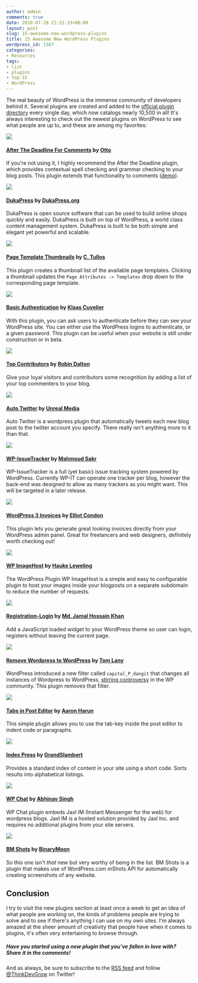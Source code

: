 ```yaml
---
author: admin
comments: true
date: 2010-07-28 21:21:33+00:00
layout: post
slug: 15-awesome-new-wordpress-plugins
title: 15 Awesome New WordPress Plugins
wordpress_id: 1587
categories:
- Resources
tags:
- list
- plugins
- top-15
- WordPress
---
```


The real beauty of WordPress is the immense community of developers behind it.  Several plugins are created and added to the [official plugin directory](http://wordpress.org/extend/plugins/) every single day, which now catalogs nearly 10,500 in all!  It's always interesting to check out the newest plugins on WordPress to see what people are up to, and these are among my favorites:<!-- more -->




[![](http://devgrow.com/wp-content/uploads/2010/07/atd-comments.gif)](http://wordpress.org/extend/plugins/atd-for-comments/)


#### [After The Deadline For Comments](http://wordpress.org/extend/plugins/atd-for-comments/) by [Otto](http://ottodestruct.com/)


If you're not using it, I highly recommend the After the Deadline plugin, which provides contextual spell checking and grammar checking to your blog posts.  This plugin extends that functionality to comments ([demo](http://ottopress.com/wordpress-plugins/atd-for-comments/)).




[![](http://devgrow.com/wp-content/uploads/2010/07/dukapress.gif)](http://dukapress.org/)


#### [DukaPress](http://wordpress.org/extend/plugins/dukapress/)  by [DukaPress.org](http://dukapress.org/)


DukaPress is open source software that can be used to build online shops quickly and easily. DukaPress is built on top of WordPress, a world class content management system. DukaPress is built to be both simple and elegant yet powerful and scalable.




[![](http://devgrow.com/wp-content/uploads/2010/07/page-template-thumbs.gif)](http://wordpress.org/extend/plugins/page-template-thumbnails/screenshots/)


#### [Page Template Thumbnails](http://wordpress.org/extend/plugins/page-template-thumbnails/screenshots/) by [C. Tullos](http://illumifi.net/)


This plugin creates a thumbnail list of the available page templates.  Clicking a thumbnail updates the `Page Attributes -> Templates` drop down to the corresponding page template.




[![](http://devgrow.com/wp-content/uploads/2010/07/basic-authentication.gif)](http://wordpress.org/extend/plugins/basic-authentication/)


#### [Basic Authentication](http://wordpress.org/extend/plugins/basic-authentication/) by [Klaas Cuvelier](http://www.cuvedev.net/)


With this plugin, you can ask users to authenticate before they can see your WordPress site. You can either use the WordPress logins to authenticate, or a given password. This plugin can be useful when your website is still under construction or in beta.




[![](http://devgrow.com/wp-content/uploads/2010/07/top-contributors.gif)](http://wordpress.org/extend/plugins/top-contributors/)


#### [Top Contributors](http://wordpress.org/extend/plugins/top-contributors/) by [Robin Dalton](http://justmyecho.com/)


Give your loyal visitors and contributors some recognition by adding a list of your top commenters to your blog.




[![](http://devgrow.com/wp-content/uploads/2010/07/auto-tweet.gif)](http://wordpress.org/extend/plugins/autotwitter/)


#### [Auto Twitter](http://wordpress.org/extend/plugins/autotwitter/) by [Unreal Media](http://www.unrealmediallc.com/)


Auto Twitter is a wordpress plugin that automatically tweets each new blog post to the twitter account you specify. There really isn't anything more to it than that.




[![](http://devgrow.com/wp-content/uploads/2010/07/wp-issue.gif)](http://wordpress.org/extend/plugins/wp-issuetracker/)


#### [WP-IssueTracker](http://wordpress.org/extend/plugins/wp-issuetracker/) by [Mahmoud Sakr](http://sakr.me/)


WP-IssueTracker is a full (yet basic) issue tracking system powered by WordPress.  Currently WP-IT can operate one tracker per blog, however the back-end was designed to allow as many trackers as you might want. This will be targeted in a later release.




[![](http://devgrow.com/wp-content/uploads/2010/07/wp-invoice.gif)](http://wordpress.org/extend/plugins/wordpress3-invoice/)


#### [WordPress 3 Invoices](http://wordpress.org/extend/plugins/wordpress3-invoice/) by [Elliot Condon](http://www.elliotcondon.com/)


This plugin lets you generate great looking invoices directly from your WordPress admin panel.  Great for freelancers and web designers, definitely worth checking out!




[![](http://devgrow.com/wp-content/uploads/2010/07/wp-imagehost.gif)](http://wordpress.org/extend/plugins/wp-imagehost/)


#### [WP ImageHost](http://wordpress.org/extend/plugins/wp-imagehost/) by [Hauke Leweling](http://www.milchrausch.de/)


The WordPress Plugin WP ImageHost is a simple and easy to configurable plugin to host your images inside your blogposts on a separate subdomain to reduce the number of requests.




[![](http://devgrow.com/wp-content/uploads/2010/07/register-login.gif)](http://wordpress.org/extend/plugins/registration-login/)


#### [Registration-Login](http://wordpress.org/extend/plugins/registration-login/) by [Md. Jamal Hossain Khan](http://wordpress.org/extend/plugins/registration-login/)


Add a JavaScript loaded widget to your WordPress theme so user can login, registers without leaving the current page.




[![](http://devgrow.com/wp-content/uploads/2010/07/wordpress2.gif)](http://wordpress.org/extend/plugins/remove-wordpress-to-wordpress-filter/)


#### [Remove Wordpress to WordPress](http://wordpress.org/extend/plugins/remove-wordpress-to-wordpress-filter/) by [Tom Lany](http://tomlany.net/)


WordPress introduced a new filter called `capital_P_dangit` that changes all instances of Wordpress to WordPress, [stirring controversy](http://justintadlock.com/archives/2010/07/08/lowercase-p-dangit) in the WP community.  This plugin removes that filter.




[![](http://devgrow.com/wp-content/uploads/2010/07/tab.gif)](http://wordpress.org/extend/plugins/tabs-in-post-editor/)


#### [Tabs in Post Editor](http://wordpress.org/extend/plugins/tabs-in-post-editor/) by [Aaron Harun](http://aahacreative.com/)


This simple plugin allows you to use the tab-key inside the post editor to indent code or paragraphs.




[![](http://devgrow.com/wp-content/uploads/2010/07/wp-index.gif)](http://wordpress.org/extend/plugins/index-press/)


#### [Index Press](http://wordpress.org/extend/plugins/index-press/) by [GrandSlambert](http://wordpress.grandslambert.com/)


Provides a standard index of content in your site using a short code. Sorts results into alphabetical listings.




[![](http://devgrow.com/wp-content/uploads/2010/07/wp-chat.gif)](http://wordpress.org/extend/plugins/wp-chat/)


#### [WP Chat](http://wordpress.org/extend/plugins/wp-chat/) by [Abhinav Singh](http://abhinavsingh.com/blog)


WP Chat plugin embeds Jaxl IM (Instant Messenger for the web) for wordpress blogs. Jaxl IM is a hosted solution provided by Jaxl Inc. and requires no additional plugins from your site servers.




[![](http://devgrow.com/wp-content/uploads/2010/07/bm-shots.gif)](http://www.binarymoon.co.uk/projects/bm-shots-automated-screenshots-website/)


#### [BM Shots](http://www.binarymoon.co.uk/projects/bm-shots-automated-screenshots-website/) by [BinaryMoon](http://www.binarymoon.co.uk/)


So this one isn't _that_ new but very worthy of being in the list.  BM Shots is a plugin that makes use of WordPress.com mShots API for automatically creating screenshots of any website.





## Conclusion


I try to visit the new plugins section at least once a week to get an idea of what people are working on, the kinds of problems people are trying to solve and to see if there's anything I can use on my own sites.  I'm always amazed at the sheer amount of creativity that people have when it comes to plugins, it's often very entertaining to browse through.



##### Have you started using a new plugin that you've fallen in love with?  Share it in the comments!



And as always, be sure to subscribe to the [RSS feed](http://feeds.feedburner.com/devgrow) and follow [@ThinkDevGrow](http://twitter.com/ThinkDevGrow) on Twitter!
